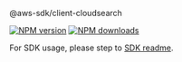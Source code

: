@aws-sdk/client-cloudsearch

[![NPM version](https://img.shields.io/npm/v/@aws-sdk/client-cloudsearch/beta.svg)](https://www.npmjs.com/package/@aws-sdk/client-cloudsearch)
[![NPM downloads](https://img.shields.io/npm/dm/@aws-sdk/client-cloudsearch.svg)](https://www.npmjs.com/package/@aws-sdk/client-cloudsearch)

For SDK usage, please step to [SDK readme](https://github.com/aws/aws-sdk-js-v3).
